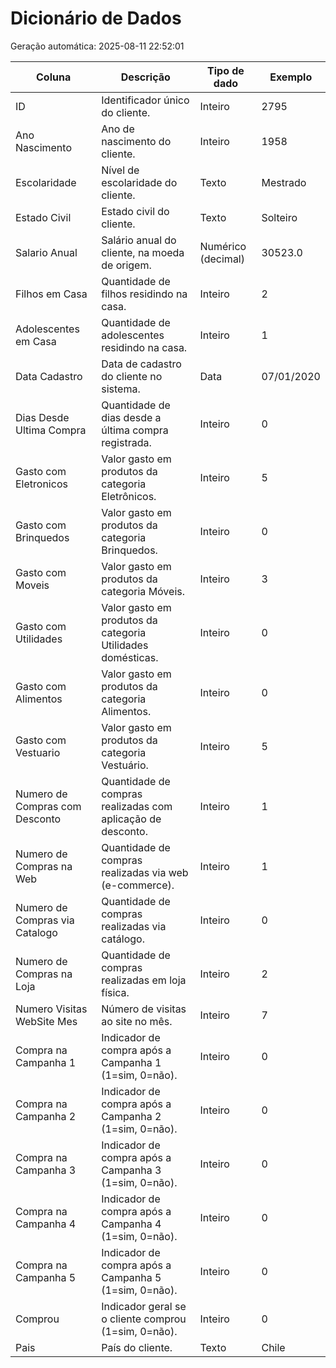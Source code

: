 # Dicionário de Dados

Geração automática: 2025-08-11 22:52:01

| Coluna | Descrição | Tipo de dado | Exemplo |
|---|---|---|---|
| ID | Identificador único do cliente. | Inteiro | 2795 |
| Ano Nascimento | Ano de nascimento do cliente. | Inteiro | 1958 |
| Escolaridade | Nível de escolaridade do cliente. | Texto | Mestrado |
| Estado Civil | Estado civil do cliente. | Texto | Solteiro |
| Salario Anual | Salário anual do cliente, na moeda de origem. | Numérico (decimal) | 30523.0 |
| Filhos em Casa | Quantidade de filhos residindo na casa. | Inteiro | 2 |
| Adolescentes em Casa | Quantidade de adolescentes residindo na casa. | Inteiro | 1 |
| Data Cadastro | Data de cadastro do cliente no sistema. | Data | 07/01/2020 |
| Dias Desde Ultima Compra | Quantidade de dias desde a última compra registrada. | Inteiro | 0 |
| Gasto com Eletronicos | Valor gasto em produtos da categoria Eletrônicos. | Inteiro | 5 |
| Gasto com Brinquedos | Valor gasto em produtos da categoria Brinquedos. | Inteiro | 0 |
| Gasto com Moveis | Valor gasto em produtos da categoria Móveis. | Inteiro | 3 |
| Gasto com Utilidades | Valor gasto em produtos da categoria Utilidades domésticas. | Inteiro | 0 |
| Gasto com Alimentos | Valor gasto em produtos da categoria Alimentos. | Inteiro | 0 |
| Gasto com Vestuario | Valor gasto em produtos da categoria Vestuário. | Inteiro | 5 |
| Numero de Compras com Desconto | Quantidade de compras realizadas com aplicação de desconto. | Inteiro | 1 |
| Numero de Compras na Web | Quantidade de compras realizadas via web (e-commerce). | Inteiro | 1 |
| Numero de Compras via Catalogo | Quantidade de compras realizadas via catálogo. | Inteiro | 0 |
| Numero de Compras na Loja | Quantidade de compras realizadas em loja física. | Inteiro | 2 |
| Numero Visitas WebSite Mes | Número de visitas ao site no mês. | Inteiro | 7 |
| Compra na Campanha 1 | Indicador de compra após a Campanha 1 (1=sim, 0=não). | Inteiro | 0 |
| Compra na Campanha 2 | Indicador de compra após a Campanha 2 (1=sim, 0=não). | Inteiro | 0 |
| Compra na Campanha 3 | Indicador de compra após a Campanha 3 (1=sim, 0=não). | Inteiro | 0 |
| Compra na Campanha 4 | Indicador de compra após a Campanha 4 (1=sim, 0=não). | Inteiro | 0 |
| Compra na Campanha 5 | Indicador de compra após a Campanha 5 (1=sim, 0=não). | Inteiro | 0 |
| Comprou | Indicador geral se o cliente comprou (1=sim, 0=não). | Inteiro | 0 |
| Pais | País do cliente. | Texto | Chile |
